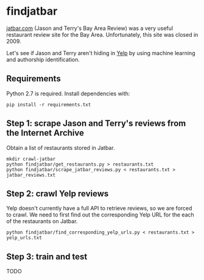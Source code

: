 # findjatbar

[jatbar.com](http://www.jatbar.com/) (Jason and Terry's Bay Area Review)
was a very useful restaurant review site for the Bay Area.
Unfortunately, this site was closed in 2009.

Let's see if Jason and Terry aren't hiding in [Yelp](http://www.yelp.com/) by using machine learning and authorship identification.

## Requirements

Python 2.7 is required. Install dependencies with:

    pip install -r requirements.txt

## Step 1: scrape Jason and Terry's reviews from the Internet Archive

Obtain a list of restaurants stored in Jatbar.

    mkdir crawl-jatbar
    python findjatbar/get_restaurants.py > restaurants.txt
    python findjatbar/scrape_jatbar_reviews.py < restaurants.txt > jatbar_reviews.txt


## Step 2: crawl Yelp reviews

Yelp doesn't currently have a full API to retrieve reviews, so we are forced to crawl.
We need to first find out the corresponding Yelp URL for the each of the restaurants on Jatbar.

    python findjatbar/find_corresponding_yelp_urls.py < restaurants.txt > yelp_urls.txt

## Step 3: train and test

TODO

